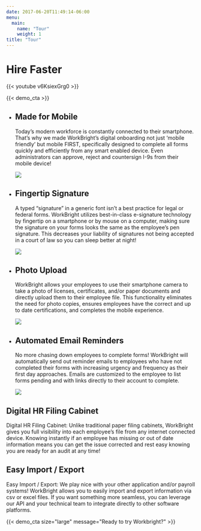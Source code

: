 ```yaml
---
date: 2017-06-20T11:49:14-06:00
menu:
  main:
    name: "Tour"
    weight: 1
title: "Tour"
---
```


# Hire Faster

{{< youtube v6KsiexGrg0 >}}

{{< demo_cta >}}

<ul class="tour">
  <li class='tour-step'>
    <div class='tour-step-body'>
      <h2>Made for Mobile</h2>
      <p>
        Today’s modern workforce is constantly connected to their smartphone. That’s why we made WorkBright’s digital onboarding not just ‘mobile friendly’ but mobile FIRST, specifically designed to complete all forms quickly and efficiently from any smart enabled device. Even administrators can approve, reject and countersign I-9s from their mobile device!
      </p>
    </div>
    <div class='tour-step-image'>
      <image src="/images/phone-with-signature.png" />
    </div>
  </li>

  <li class='tour-step'>
    <div class='tour-step-body'>
      <h2>Fingertip Signature</h2>
      <p>
        A typed “signature” in a generic font isn’t a best practice for legal or federal forms. WorkBright utilizes best-in-class e-signature technology by fingertip on a smartphone or by mouse on a computer, making sure the signature on your forms looks the same as the employee’s pen signature. This decreases your liability of signatures not being accepted in a court of law so you can sleep better at night!
      </p>
    </div>
    <div class='tour-step-image'>
      <image src="/images/phone-with-signature.png" />
    </div>
  </li>

  <li class='tour-step'>
    <div class='tour-step-body'>
      <h2>Photo Upload</h2>
      <p>
        WorkBright allows your employees to use their smartphone camera to take a photo of licenses, certificates, and/or paper documents and directly upload them to their employee file. This functionality eliminates the need for photo copies, ensures employees have the correct and up to date certifications, and completes the mobile experience. 
      </p>
    </div>
    <div class='tour-step-image'>
      <image src="/images/phone-with-signature.png" />
    </div>
  </li>

  <li class='tour-step'>
    <div class='tour-step-body'>
      <h2>Automated Email Reminders</h2>
      <p>
        No more chasing down employees to complete forms! WorkBright will automatically send out reminder emails to employees who have not completed their forms with increasing urgency and frequency as their first day approaches. Emails are customized to the employee to list forms pending and with links directly to their account to complete.
      </p>
    </div>
    <div class='tour-step-image'>
      <image src="/images/phone-with-signature.png" />
    </div>
  </li>

</ul>


## Digital HR Filing Cabinet

Digital HR Filing Cabinet: Unlike traditional paper filing cabinets, WorkBright gives you full visibility into each employee’s file from any internet connected device. Knowing instantly if an employee has missing or out of date information means you can get the issue corrected and rest easy knowing you are ready for an audit at any time!

## Easy Import / Export

Easy Import / Export: We play nice with your other application and/or payroll systems! WorkBright allows you to easily import and export information via csv or excel files. If you want something more seamless, you can leverage our API and your technical team to integrate directly to other software platforms.

{{< demo_cta size="large" message="Ready to try Workbright?" >}}